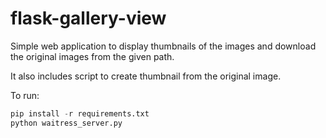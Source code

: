 # flask-gallery-view

Simple web application to display thumbnails of the images and download the original images from the given path.

It also includes script to create thumbnail from the original image.

To run:
```python
pip install -r requirements.txt
python waitress_server.py
```
